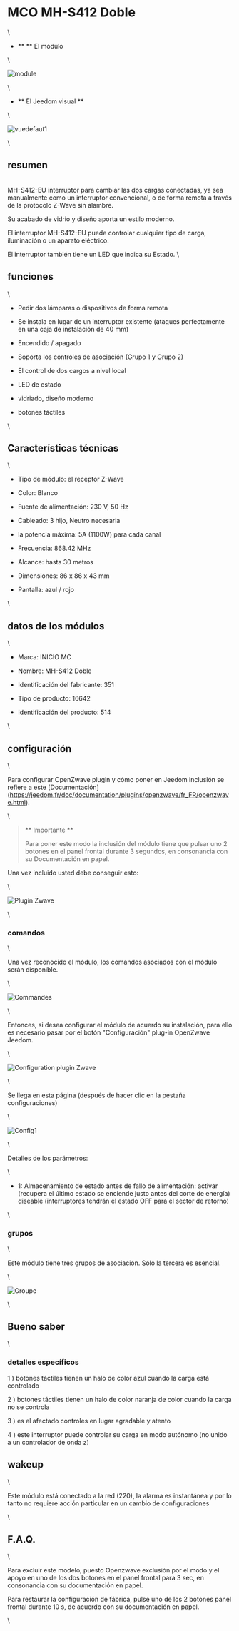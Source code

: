 MCO MH-S412 Doble
==================

\

-   ** ** El módulo

\

![module](../images/mco.mhs412/module.jpg)

\

-   ** El Jeedom visual **

\

![vuedefaut1](../images/mco.mhs412/vuedefaut1.jpg)

\

resumen
------

\
MH-S412-EU interruptor para cambiar las dos cargas conectadas,
ya sea manualmente como un interruptor convencional, o de forma remota a través de la
protocolo Z-Wave sin alambre.

Su acabado de vidrio y diseño aporta un estilo moderno.

El interruptor MH-S412-EU puede controlar cualquier tipo de carga,
iluminación o un aparato eléctrico.

El interruptor también tiene un LED que indica su
Estado. \

funciones
---------

\

-   Pedir dos lámparas o dispositivos de forma remota

-   Se instala en lugar de un interruptor existente (ataques
    perfectamente en una caja de instalación de 40 mm)

-   Encendido / apagado

-   Soporta los controles de asociación (Grupo 1 y Grupo 2)

-   El control de dos cargos a nivel local

-   LED de estado

-   vidriado, diseño moderno

-   botones táctiles

\

Características técnicas
---------------------------

\

-   Tipo de módulo: el receptor Z-Wave

-   Color: Blanco

-   Fuente de alimentación: 230 V, 50 Hz

-   Cableado: 3 hijo, Neutro necesaria

-   la potencia máxima: 5A (1100W) para cada canal

-   Frecuencia: 868.42 MHz

-   Alcance: hasta 30 metros

-   Dimensiones: 86 x 86 x 43 mm

-   Pantalla: azul / rojo

\

datos de los módulos
-----------------

\

-   Marca: INICIO MC

-   Nombre: MH-S412 Doble

-   Identificación del fabricante: 351

-   Tipo de producto: 16642

-   Identificación del producto: 514

\

configuración
-------------

\

Para configurar OpenZwave plugin y cómo poner en Jeedom
inclusión se refiere a este
[Documentación] (https://jeedom.fr/doc/documentation/plugins/openzwave/fr_FR/openzwave.html).

\

> ** Importante **
>
> Para poner este modo la inclusión del módulo tiene que pulsar uno
> 2 botones en el panel frontal durante 3 segundos, en consonancia con su
> Documentación en papel.

Una vez incluido usted debe conseguir esto:

\

![Plugin Zwave](../images/mco.mhs412/information.jpg)

\

### comandos

\

Una vez reconocido el módulo, los comandos asociados con el módulo serán
disponible.

\

![Commandes](../images/mco.mhs412/commandes.jpg)

\

Entonces, si desea configurar el módulo de acuerdo
su instalación, para ello es necesario pasar por el botón
"Configuración" plug-in OpenZwave Jeedom.

\

![Configuration plugin Zwave](../images/plugin/bouton_configuration.jpg)

\

Se llega en esta página (después de hacer clic en la pestaña
configuraciones)

\

![Config1](../images/mco.mhs412/config1.jpg)

\

Detalles de los parámetros:

\

-   1: Almacenamiento de estado antes de fallo de alimentación: activar (recupera
    el último estado se enciende justo antes del corte de energía)
    diseable (interruptores tendrán el estado OFF para el sector de retorno)

\

### grupos

\

Este módulo tiene tres grupos de asociación. Sólo la tercera es
esencial.

\

![Groupe](../images/mco.mhs412/groupe.jpg)

\

Bueno saber
------------

\

### detalles específicos

1 \) botones táctiles tienen un halo de color azul cuando la carga
está controlado

2 \) botones táctiles tienen un halo de color naranja de color cuando la carga
no se controla

3 \) es el afectado controles en lugar agradable y atento

4 \) este interruptor puede controlar su carga en modo autónomo (no
unido a un controlador de onda z)

wakeup
------

\

Este módulo está conectado a la red (220), la alarma es instantánea
y por lo tanto no requiere acción particular en un cambio de
configuraciones

\

F.A.Q.
------

\

Para excluir este modelo, puesto Openzwave exclusión por el modo y el apoyo
en uno de los dos botones en el panel frontal para 3 sec, en consonancia con su
documentación en papel.

Para restaurar la configuración de fábrica, pulse uno de los 2 botones
panel frontal durante 10 s, de acuerdo con su documentación en papel.

\

